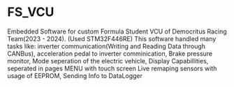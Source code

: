 # FS_VCU
Embedded Software for custom Formula Student VCU of Democritus Racing Team(2023 - 2024).
(Used STM32F446RE)
This software handled many tasks like:
inverter communication(Writing and Reading Data through CANBus), 
acceleration pedal to inverter comminication,
Brake pressure monitor,
Mode seperation of the electric vehicle,
Display Capabillities, seperated in pages
MENU with touch screen
Live remaping sensors with usage of EEPROM,
Sending Info to DataLogger




